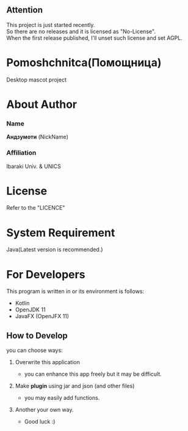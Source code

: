 ## Attention
This project is just started recently.  
So there are no releases and it is licensed as "No-License".  
When the first release published, I'll unset such license and set AGPL.  

# Pomoshchnitca(Помощница)
Desktop mascot project

# About Author
### Name
**Андзумоти** (NickName)  
### Affiliation
Ibaraki Univ. & UNICS

# License
Refer to the "LICENCE"

# System Requirement
Java(Latest version is recommended.)

# For Developers
This program is written in or its environment is follows:  
- Kotlin
- OpenJDK 11
- JavaFX (OpenJFX 11)

## How to Develop
you can choose ways:

1. Overwrite this application
	
	- you can enhance this app freely but it may be difficult.
	
1. Make **plugin** using jar and json (and other files)

	- you may easily add functions.
	
1. Another your own way.

	- Good luck :)
